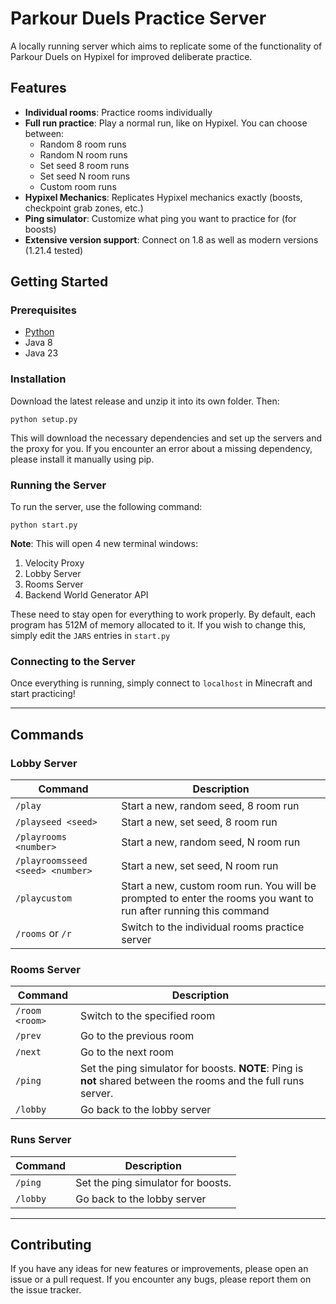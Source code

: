 # Parkour Duels Practice Server

A locally running server which aims to replicate some of the functionality
of Parkour Duels on Hypixel for improved deliberate practice.

## Features

- **Individual rooms**: Practice rooms individually
- **Full run practice**: Play a normal run, like on Hypixel. You can choose between:
    - Random 8 room runs
    - Random N room runs
    - Set seed 8 room runs
    - Set seed N room runs
    - Custom room runs
- **Hypixel Mechanics**: Replicates Hypixel mechanics exactly (boosts, checkpoint grab zones, etc.)
- **Ping simulator**: Customize what ping you want to practice for (for boosts)
- **Extensive version support**: Connect on 1.8 as well as modern versions (1.21.4 tested)

## Getting Started

### Prerequisites

- [Python](https://www.python.org/downloads/)
- Java 8
- Java 23

### Installation

Download the latest release and unzip it into its own folder. Then:

```commandline
python setup.py
```

This will download the necessary dependencies and set up the servers and the proxy for you.
If you encounter an error about a missing dependency, please install it manually using pip.

### Running the Server

To run the server, use the following command:

```commandline
python start.py
```

**Note**: This will open 4 new terminal windows:

1. Velocity Proxy
2. Lobby Server
3. Rooms Server
4. Backend World Generator API

These need to stay open for everything to work properly. By default, each program has 512M of memory
allocated to it. If you wish to change this, simply edit the `JARS` entries in `start.py`

### Connecting to the Server

Once everything is running, simply connect to `localhost` in Minecraft and start practicing!

---

## Commands

### Lobby Server

| Command                          | Description                                                                                                      |
|----------------------------------|------------------------------------------------------------------------------------------------------------------|
| `/play`                          | Start a new, random seed, 8 room run                                                                             |
| `/playseed <seed>`               | Start a new, set seed, 8 room run                                                                                |
| `/playrooms <number>`            | Start a new, random seed, N room run                                                                             |
| `/playroomsseed <seed> <number>` | Start a new, set seed, N room run                                                                                |
| `/playcustom`                    | Start a new, custom room run. You will be prompted to enter the rooms you want to run after running this command |
| `/rooms` or `/r`                 | Switch to the individual rooms practice server                                                                   |

### Rooms Server

| Command        | Description                                                                                                     |
|----------------|-----------------------------------------------------------------------------------------------------------------|
| `/room <room>` | Switch to the specified room                                                                                    |
| `/prev`        | Go to the previous room                                                                                         |
| `/next`        | Go to the next room                                                                                             |
| `/ping`        | Set the ping simulator for boosts. **NOTE**: Ping is **not** shared between the rooms and the full runs server. |
| `/lobby`       | Go back to the lobby server                                                                                     |

### Runs Server

| Command  | Description                        |
|----------|------------------------------------|
| `/ping`  | Set the ping simulator for boosts. |
| `/lobby` | Go back to the lobby server        |

---

## Contributing
If you have any ideas for new features or improvements, please open an issue or a pull request.
If you encounter any bugs, please report them on the issue tracker.
